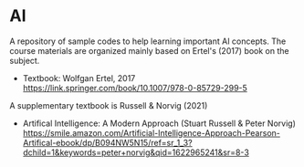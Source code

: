# AI
A repository of sample codes to help learning important AI concepts.
The course materials are organized mainly based on Ertel's (2017) book on the subject.

- Textbook: Wolfgan Ertel, 2017 https://link.springer.com/book/10.1007/978-0-85729-299-5

A supplementary textbook is Russell & Norvig (2021)

- Artifical Intelligence: A Modern Approach (Stuart Russell & Peter Norvig) https://smile.amazon.com/Artificial-Intelligence-Approach-Pearson-Artifical-ebook/dp/B094NW5N15/ref=sr_1_3?dchild=1&keywords=peter+norvig&qid=1622965241&sr=8-3

